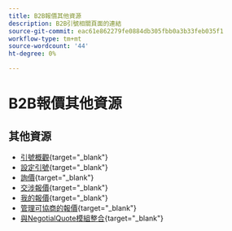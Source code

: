 ```yaml
---
title: B2B報價其他資源
description: B2B引號相關頁面的連結
source-git-commit: eac61e862279fe0884db305fbb0a3b33feb035f1
workflow-type: tm+mt
source-wordcount: '44'
ht-degree: 0%

---
```


# B2B報價其他資源

## 其他資源

- [引號概觀](https://experienceleague.adobe.com/docs/commerce-admin/b2b/quotes/quotes.html){target="_blank"}
- [設定引號](https://experienceleague.adobe.com/docs/commerce-admin/b2b/quotes/configure-quotes.html){target="_blank"}
- [詢價](https://experienceleague.adobe.com/docs/commerce-admin/b2b/quotes/quote-request.html){target="_blank"}
- [交涉報價](https://experienceleague.adobe.com/docs/commerce-admin/b2b/quotes/quote-price-negotiation.html){target="_blank"}
- [我的報價](https://experienceleague.adobe.com/docs/commerce-admin/b2b/quotes/account-dashboard-my-quotes.html){target="_blank"}
- [管理可協商的報價](https://developer.adobe.com/commerce/webapi/rest/b2b/negotiable-manage/){target="_blank"}
- [與NegotialQuote模組整合](https://developer.adobe.com/commerce/webapi/rest/b2b/negotiable-quote/){target="_blank"}
